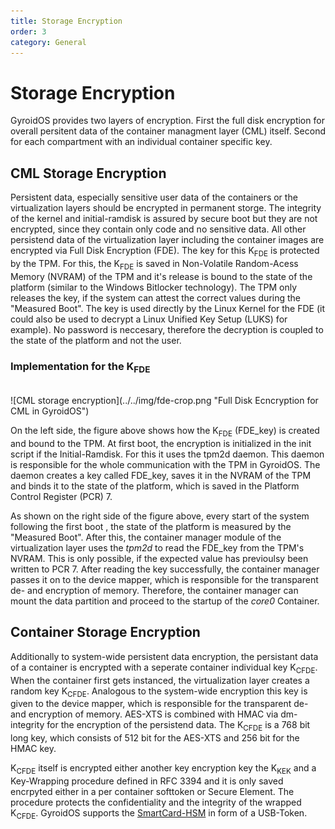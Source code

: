 ```yaml
---
title: Storage Encryption
order: 3
category: General
---
```


# Storage Encryption

GyroidOS provides two layers of encryption. First the full disk encryption
for overall persitent data of the container managment layer (CML) itself.
Second for each compartment with an individual container specific key.

## CML Storage Encryption

Persistent data, especially sensitive user data of the containers or the virtualization layers should be encrypted in permanent storge.
The integrity of the kernel and initial-ramdisk is assured by secure boot but they are not encrypted, since they contain only code and no sensitive data.
All other persistend data of the virtualization layer including the container images are encrypted via Full Disk Encryption (FDE).
The key for this K<sub>FDE</sub> is protected by the TPM. 
For this, the K<sub>FDE</sub> is saved in Non-Volatile Random-Acess Memory (NVRAM) of the TPM and it's release is bound to the state of the platform (similar to the Windows Bitlocker technology).
The TPM only releases the key, if the system can attest the correct values during the "Measured Boot".
The key is used directly by the Linux Kernel for the FDE (it could also be used to decrypt a Linux Unified Key Setup (LUKS) for example).
No password is neccesary, therefore the decryption is coupled to the state of the platform and not the user.

### Implementation for the K<sub>FDE</sub>

<BR>
![CML storage encryption](../../img/fde-crop.png "Full Disk Ecncryption for CML in GyroidOS")
<BR>

On the left side, the figure above shows how the K<sub>FDE</sub> (FDE\_key) is created and bound to the TPM. 
At first boot, the encryption is initialized in the init script if the Initial-Ramdisk.
For this it uses the tpm2d daemon.
This daemon is responsible for the whole communication with the TPM in GyroidOS.
The daemon creates a key called FDE\_key, saves it in the NVRAM of the TPM and binds it to the state of the platform, which is saved in the Platform Control Register (PCR) 7.

As shown on the right side of the figure above, every start of the system following the first boot , the state of the platform is measured by the "Measured Boot". 
After this, the container manager module of the virtualization layer uses the _tpm2d_ to read the FDE\_key from the TPM's NVRAM.
This is only possible, if the expected value has previoulsy been written to PCR 7.
After reading the key successfully, the container manager passes it on to the device mapper, which is responsible for the transparent de- and encryption of memory.
Therefore, the container manager can mount the data partition and proceed to the startup of the _core0_ Container.

## Container Storage Encryption

Additionally to system-wide persistent data encryption, the persistant data of a container is encrypted with a seperate container individual key K<sub>CFDE</sub>.
When the container first gets instanced, the virtualization layer creates a random key K<sub>CFDE</sub>.
Analogous to the system-wide encryption this key is given to the device mapper, which is responsible for the transparent de- and encryption of memory.
AES-XTS is combined with HMAC via dm-integrity for the encryption of the persistend data.
The K<sub>CFDE</sub> is a 768 bit long key, which consists of 512 bit for the AES-XTS and 256 bit for the HMAC key.

K<sub>CFDE</sub> itself is encrypted either another key encryption key the K<sub>KEK</sub> and a Key-Wrapping procedure defined in RFC 3394 and it is only saved encrpyted either in a per container softtoken or Secure Element.
The procedure protects the confidentiality and the integrity of the wrapped K<sub>CFDE</sub>.
GyroidOS supports the [SmartCard-HSM](https://www.smartcard-hsm.com) in form of a USB-Token.



